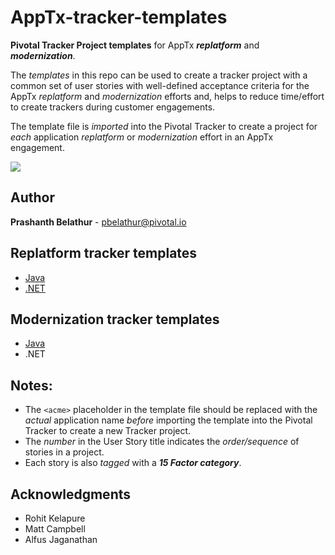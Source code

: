 # AppTx-tracker-templates
**Pivotal Tracker Project templates** for AppTx ***replatform*** and ***modernization***.

The _templates_ in this repo can be used to create a tracker project with a common set of user stories with well-defined acceptance criteria for the AppTx _replatform_ and _modernization_ efforts and, helps to reduce time/effort to create trackers during customer engagements.

The template file is _imported_ into the Pivotal Tracker to create a project for _each_ application _replatform_ or _modernization_ effort in an AppTx engagement.

![](tracker-replatform-java.png)

## Author
**Prashanth Belathur** - pbelathur@pivotal.io

## Replatform tracker templates
- [Java](https://github.com/pivotalservices/AppTx-tracker-templates/blob/master/apptx_replatform_tracker_template_java.csv)
- [.NET](https://github.com/pivotalservices/AppTx-tracker-templates/blob/master/apptx_replatform_tracker_template_dotnet.csv)

## Modernization tracker templates
- [Java](https://github.com/pivotalservices/AppTx-tracker-templates/blob/master/apptx_modernization_tracker_template_java.csv)
- .NET

## Notes:
- The `<acme>` placeholder in the template file should be replaced with the _actual_ application name _before_ importing the template into the Pivotal Tracker to create a new Tracker project.
- The _number_ in the User Story title indicates the _order/sequence_ of stories in a project.
- Each story is also _tagged_ with a ***15 Factor category***.

## Acknowledgments
- Rohit Kelapure
- Matt Campbell
- Alfus Jaganathan
